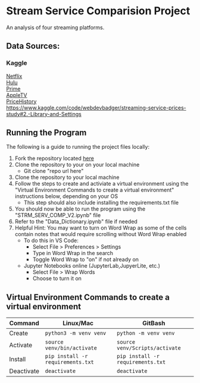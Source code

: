 # **Stream Service Comparision Project**
An analysis of four streaming platforms.

## __Data Sources:__

### Kaggle
[Netflix](https://www.kaggle.com/datasets/octopusteam/full-netflix-dataset)<br>
[Hulu](https://www.kaggle.com/datasets/octopusteam/full-hulu-dataset)<br>
[Prime](https://www.kaggle.com/datasets/octopusteam/full-amazon-prime-dataset/data)<br>
[AppleTV](https://www.kaggle.com/datasets/octopusteam/full-apple-tv-dataset)<br>
[PriceHistory](https://www.kaggle.com/datasets/webdevbadger/streaming-service-prices/data)<br>
https://www.kaggle.com/code/webdevbadger/streaming-service-prices-study#2.-Library-and-Settings 


## __Running the Program__
The following is a guide to running the project files locally: 
1. Fork the repository located [here](https://github.com/rkynhoff/Streaming_Service_Comparisons.git)
2. Clone the repository to your on your local machine
    - Git clone "repo url here"
3. Clone the repository to your local machine
4. Follow the steps to create and activiate a virtual environment using the "Virtual Environment Commands to create a virtual environment" instructions below, depending on your OS
    - This step should also include installing the requirements.txt file
5. You should now be able to run the program using the "STRM_SERV_COMP_V2.ipynb" file
6. Refer to the "Data_Dictionary.ipynb" file if needed
7. Helpful Hint: You may want to turn on Word Wrap as some of the cells contain notes that would require scrolling without Word Wrap enabled
    - To do this in VS Code:
        - Select File > Preferences > Settings
        - Type in Word Wrap in the search
        - Toggle Word Wrap to "on" if not already on
    - Jupyter Notebooks online (JupyterLab,JupyerLite, etc.)
        - Select File > Wrap Words
        - Choose to turn it on

## Virtual Environment Commands to create a virtual environment
| Command | Linux/Mac | GitBash |
| ------- | --------- | ------- |
| Create | `python3 -m venv venv` | `python -m venv venv` |
| Activate | `source venv/bin/activate` | `source venv/Scripts/activate` |
| Install | `pip install -r requirements.txt` | `pip install -r requirements.txt` |
| Deactivate | `deactivate` | `deactivate` |